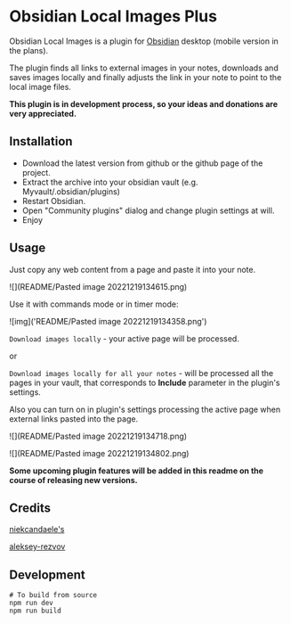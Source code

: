 # Obsidian Local Images Plus


Obsidian Local Images is a plugin for [Obsidian](https://obsidian.md/) desktop (mobile version in the plans). 

The plugin finds all links to external images in your notes, downloads and saves images locally and finally adjusts the link in your note to point to the local image files.



**This plugin is in development process, so your ideas and donations are very appreciated.**

## Installation

- Download the latest version from github or the github page of the project.
- Extract the archive into your obsidian vault (e.g. Myvault/.obsidian/plugins)
- Restart Obsidian.
- Open "Community plugins" dialog and change plugin settings at will.
- Enjoy



## Usage

Just copy any web content from a page and paste it into your note.

![](README/Pasted image 20221219134615.png)


Use it with commands mode or in timer mode:

![img]('README/Pasted image 20221219134358.png')




```Download images locally``` - your active page will be processed.

or

```Download images locally for all your notes``` - will be processed all the pages in your vault, that corresponds to **Include** parameter in the plugin's settings.

Also you can turn on in plugin's settings processing the active page when external links pasted into the page.
 


![](README/Pasted image 20221219134718.png)

![](README/Pasted image 20221219134802.png)


**Some upcoming plugin features will be added in this readme on the course of releasing new versions.**




## Credits

[niekcandaele's](https://github.com/niekcandaele/obsidian-local-images)

[aleksey-rezvov](https://github.com/aleksey-rezvov/obsidian-local-images)


## Development

```
# To build from source
npm run dev
npm run build
```
